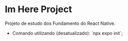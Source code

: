 # Im Here Project

Projeto de estudo dos Fundamento do React Native.

- Comando utilizando (desatualizado): ´npx expo init´;